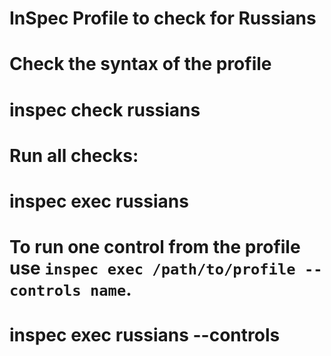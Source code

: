 # InSpec Profile to check for Russians

# Check the syntax of the profile
# inspec check russians

# Run all checks:
# inspec exec russians

# To run one control from the profile use `inspec exec /path/to/profile --controls name`.
# inspec exec russians --controls <name>
